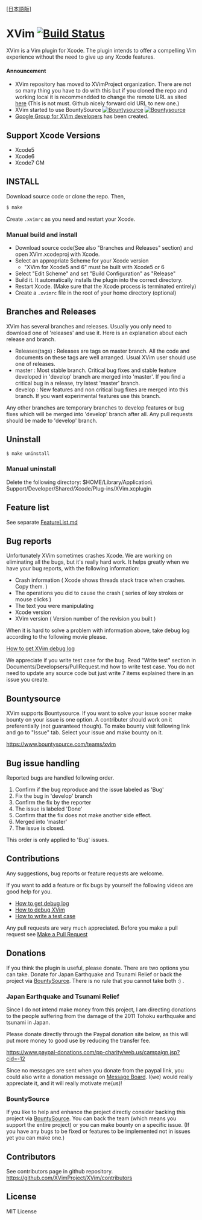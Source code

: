[\[日本語版\]](README_jp.md)

# XVim [![Build Status](https://travis-ci.org/XVimProject/XVim.svg?branch=master)](https://travis-ci.org/XVimProject/XVim)
  XVim is a Vim plugin for Xcode. The plugin intends to offer a compelling Vim experience without the need to give up any Xcode features.

#### Announcement

  - XVim repository has moved to XVimProject organization. There are not so many thing you have to do with this but if you cloned the repo and working local it is recommendded to change the remote URL as sited [here](https://help.github.com/articles/transferring-a-repository/) (This is not must. Github nicely forward old URL to new one.)
  - XVim started to use BountySource [![Bountysource](https://www.bountysource.com/badge/team?team_id=918&style=bounties_posted)](https://www.bountysource.com/teams/xvim/bounties?utm_source=XVim&utm_medium=shield&utm_campaign=bounties_posted) [![Bountysource](https://www.bountysource.com/badge/team?team_id=918&style=raised)](https://www.bountysource.com/teams/xvim?utm_source=XVim&utm_medium=shield&utm_campaign=raised)
  - [Google Group for XVim developers](https://groups.google.com/d/forum/xvim-developers) has been created.
  

## Support Xcode Versions
  - Xcode5
  - Xcode6
  - Xcode7 GM

## INSTALL
  Download source code or clone the repo. Then,
  ```bash
  $ make
  ```
  Create `.xvimrc` as you need and restart your Xcode. 

### Manual build and install
 - Download source code(See also "Branches and Releases" section) and open XVim.xcodeproj with Xcode.
 - Select an appropriate Scheme for your Xcode version
    - "XVim for Xcode5 and 6" must be built with Xcode5 or 6
 - Select "Edit Scheme" and set "Build Configuration" as "Release"
 - Build it. It automatically installs the plugin into the correct directory.
 - Restart Xcode. (Make sure that the Xcode process is terminated entirely)
 - Create a `.xvimrc` file in the root of your home directory (optional)

## Branches and Releases
 XVim has several branches and releases. Usually you only need to download one of 'releases' and use it.
 Here is an explanation about each release and branch.
 
 - Releases(tags) : Releases are tags on master branch. All the code and documents on these tags are well arranged. Usual XVim user should use one of releases.
 - master : Most stable branch. Critical bug fixes and stable feature developed in 'develop' branch are merged into 'master'. If you find a critical bug in a release, try latest 'master' branch.
 - develop : New features and non critical bug fixes are merged into this branch. If you want experimental features use this branch.

 Any other branches are temporary branches to develop features or bug fixes which will be merged into 'develop' branch after all.
 Any pull requests should be made to 'develop' branch.

## Uninstall
  ```bash
  $ make uninstall
  ```

### Manual uninstall 
Delete the following directory:
    $HOME/Library/Application\ Support/Developer/Shared/Xcode/Plug-ins/XVim.xcplugin

## Feature list
  See separate [FeatureList.md](Documents/Users/FeatureList.md)

## Bug reports
  Unfortunately XVim sometimes crashes Xcode. We are working on eliminating all the bugs, but it's really hard work.
  It helps greatly when we have your bug reports, with the following information:

   * Crash information ( Xcode shows threads stack trace when crashes. Copy them. )
   * The operations you did to cause the crash ( series of key strokes or mouse clicks )
   * The text you were manipulating
   * Xcode version 
   * XVim version ( Version number of the revision you built )
  
  When it is hard to solve a problem with information above, take debug log according to the following movie please.
  
  [How to get XVim debug log](http://www.youtube.com/watch?v=50Bhu8setlc&feature=youtu.be)

  We appreciate if you write test case for the bug. Read "Write test" section in Documents/Developsers/PullRequest.md how to write test case. You do not need to update any source code but just write 7 items explained there in an issue you create.

## Bountysource
  XVim supports Bountysource. If you want to solve your issue sooner make bounty on your issue is one option. A contributer should work on it preferentially (not guaranteed though). To make bounty visit following link and go to "Issue" tab. Select your issue and make bounty on it. 
  
  https://www.bountysource.com/teams/xvim

## Bug issue handling 

  Reported bugs are handled following order.

  1. Confirm if the bug reproduce and the issue labeled as 'Bug'
  2. Fix the bug in 'develop' branch
  3. Confirm the fix by the reporter
  4. The issue is labeled 'Done'
  5. Confirm that the fix does not make another side effect.
  6. Merged into 'master'
  7. The issue is closed.

  This order is only applied to 'Bug' issues.

## Contributions
  Any suggestions, bug reports or feature requests are welcome.
  
  If you want to add a feature or fix bugs by yourself the following videos are good help for you.
 - [How to get debug log](http://www.youtube.com/watch?v=50Bhu8setlc)
 - [How to debug XVim](http://www.youtube.com/watch?v=AbC6f86VW9A)
 - [How to write a test case](http://www.youtube.com/watch?v=kn-kkRTtRcE)

  Any pull requests are very much appreciated. Before you make a pull request see [Make a Pull Request](Documents/Developers/PullRequest.md)

## Donations
  If you think the plugin is useful, please donate.
  There are two options you can take. Donate for Japan Earthquake and Tsunami Relief or back the project via [BountySource](https://www.bountysource.com/teams/xvim). There is no rule that you cannot take both :) .
  
### Japan Earthquake and Tsunami Relief
  Since I do not intend make money from this project, I am directing donations
  to the people suffering from the damage of the 2011 Tohoku earthquake and tsunami in Japan.

  Please donate directly through the Paypal donation site below, as
  this will put more money to good use by reducing the transfer fee.

  https://www.paypal-donations.com/pp-charity/web.us/campaign.jsp?cid=-12

  Since no messages are sent when you donate from the paypal link, you could also write a donation message on
  [Message Board]( https://github.com/JugglerShu/XVim/wiki/Donation-messages-to-XVim ).
  I(we) would really appreciate it, and it will really motivate me(us)!

### BountySource
  If you like to help and enhance the project directly consider backing this project via [BountySource](https://www.bountysource.com/teams/xvim). You can back the team (which means you support the entire project) or you can make bounty on a specific issue. (If you have any bugs to be fixed or features to be implemented not in issues yet you can make one.)
  
## Contributors
  See contributors page in github repository.
  https://github.com/XVimProject/XVim/contributors

## License
  MIT License

